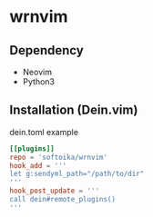 # wrnvim
## Dependency
- Neovim
- Python3

## Installation (Dein.vim)
dein.toml example
```toml
[[plugins]]
repo = 'softoika/wrnvim'
hook_add = '''
let g:sendyml_path="/path/to/dir"
'''
hook_post_update = '''
call dein#remote_plugins()
'''
```

